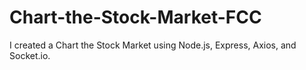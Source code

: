 # Chart-the-Stock-Market-FCC
I created a Chart the Stock Market using Node.js, Express, Axios, and Socket.io.
